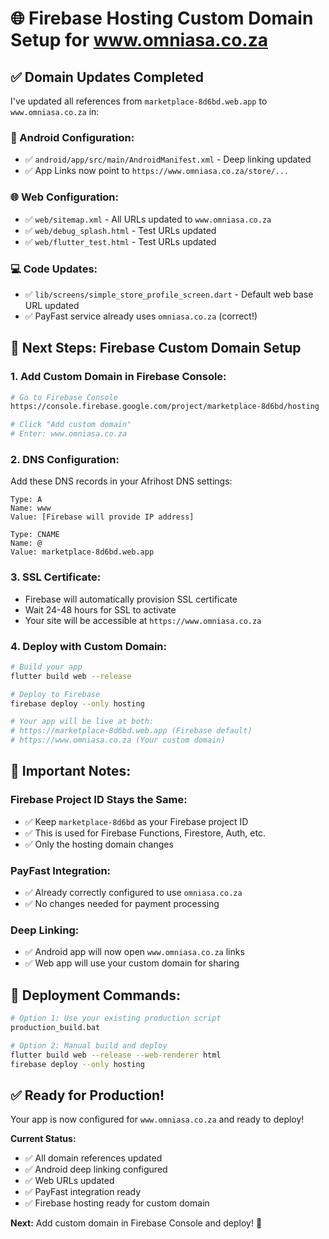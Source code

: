 # 🌐 Firebase Hosting Custom Domain Setup for www.omniasa.co.za

## ✅ **Domain Updates Completed**

I've updated all references from `marketplace-8d6bd.web.app` to `www.omniasa.co.za` in:

### **📱 Android Configuration:**
- ✅ `android/app/src/main/AndroidManifest.xml` - Deep linking updated
- ✅ App Links now point to `https://www.omniasa.co.za/store/...`

### **🌐 Web Configuration:**
- ✅ `web/sitemap.xml` - All URLs updated to `www.omniasa.co.za`
- ✅ `web/debug_splash.html` - Test URLs updated
- ✅ `web/flutter_test.html` - Test URLs updated

### **💻 Code Updates:**
- ✅ `lib/screens/simple_store_profile_screen.dart` - Default web base URL updated
- ✅ PayFast service already uses `omniasa.co.za` (correct!)

## 🚀 **Next Steps: Firebase Custom Domain Setup**

### **1. Add Custom Domain in Firebase Console:**
```bash
# Go to Firebase Console
https://console.firebase.google.com/project/marketplace-8d6bd/hosting

# Click "Add custom domain"
# Enter: www.omniasa.co.za
```

### **2. DNS Configuration:**
Add these DNS records in your Afrihost DNS settings:

```
Type: A
Name: www
Value: [Firebase will provide IP address]

Type: CNAME  
Name: @
Value: marketplace-8d6bd.web.app
```

### **3. SSL Certificate:**
- Firebase will automatically provision SSL certificate
- Wait 24-48 hours for SSL to activate
- Your site will be accessible at `https://www.omniasa.co.za`

### **4. Deploy with Custom Domain:**
```bash
# Build your app
flutter build web --release

# Deploy to Firebase
firebase deploy --only hosting

# Your app will be live at both:
# https://marketplace-8d6bd.web.app (Firebase default)
# https://www.omniasa.co.za (Your custom domain)
```

## 🔧 **Important Notes:**

### **Firebase Project ID Stays the Same:**
- ✅ Keep `marketplace-8d6bd` as your Firebase project ID
- ✅ This is used for Firebase Functions, Firestore, Auth, etc.
- ✅ Only the hosting domain changes

### **PayFast Integration:**
- ✅ Already correctly configured to use `omniasa.co.za`
- ✅ No changes needed for payment processing

### **Deep Linking:**
- ✅ Android app will now open `www.omniasa.co.za` links
- ✅ Web app will use your custom domain for sharing

## 🎯 **Deployment Commands:**

```bash
# Option 1: Use your existing production script
production_build.bat

# Option 2: Manual build and deploy
flutter build web --release --web-renderer html
firebase deploy --only hosting
```

## ✅ **Ready for Production!**

Your app is now configured for `www.omniasa.co.za` and ready to deploy!

**Current Status:**
- ✅ All domain references updated
- ✅ Android deep linking configured  
- ✅ Web URLs updated
- ✅ PayFast integration ready
- ✅ Firebase hosting ready for custom domain

**Next:** Add custom domain in Firebase Console and deploy! 🚀


